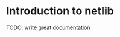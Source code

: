 # Introduction to netlib

TODO: write [great documentation](http://jacobian.org/writing/what-to-write/)
